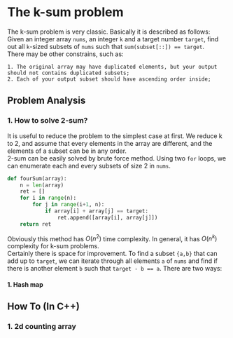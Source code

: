 The k-sum problem
=========
The k-sum problem is very classic. Basically it is described as follows:  
Given an integer array `nums`, an integer `k` and a target number `target`, find out all `k`-sized subsets of  `nums` such that `sum(subset[::]) == target`.  
There may be other constrains, such as:  
```
1. The original array may have duplicated elements, but your output should not contains duplicated subsets;
2. Each of your output subset should have ascending order inside;
```

## Problem Analysis  

### 1. How to solve 2-sum?
It is useful to reduce the problem to the simplest case at first. We reduce k to 2, and assume that every elements in the array are different, and the elements of a subset can be in any order.  
2-sum can be easily solved by brute force method. Using two `for` loops, we can enumerate each and every subsets of size 2 in `nums`.  
```python
def fourSum(array):
    n = len(array)
    ret = []
    for i in range(n):
        for j in range(i+1, n):
            if array[i] + array[j] == target:
                ret.append([array[i], array[j]])
    return ret
```
Obviously this method has $O(n^2)$ time complexity. In general, it has $O(n^k)$ complexity for k-sum problems.  
Certainly there is space for improvement. To find a subset `{a,b}` that can add up to `target`, we can iterate through all elements `a` of `nums` and find if there is another element `b` such that `target - b == a`. There are two ways:  
#### 1. Hash map


## How To (In C++)
### 1. 2d counting array
